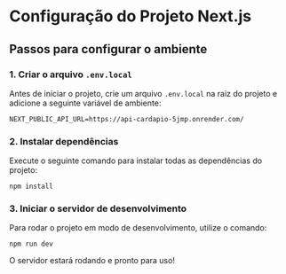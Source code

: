 # Configuração do Projeto Next.js

## Passos para configurar o ambiente

### 1. Criar o arquivo `.env.local`
Antes de iniciar o projeto, crie um arquivo `.env.local` na raiz do projeto e adicione a seguinte variável de ambiente:

```
NEXT_PUBLIC_API_URL=https://api-cardapio-5jmp.onrender.com/
```

### 2. Instalar dependências
Execute o seguinte comando para instalar todas as dependências do projeto:

```
npm install
```

### 3. Iniciar o servidor de desenvolvimento
Para rodar o projeto em modo de desenvolvimento, utilize o comando:

```
npm run dev
```

O servidor estará rodando e pronto para uso!
